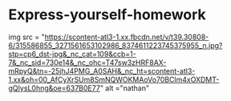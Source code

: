 # Express-yourself-homework



img src = "https://scontent-atl3-1.xx.fbcdn.net/v/t39.30808-6/315586855_3271561653102986_8374611223745375955_n.jpg?stp=cp6_dst-jpg&_nc_cat=109&ccb=1-7&_nc_sid=730e14&_nc_ohc=T47sw3zHRF8AX-mRpyQ&tn=-25jhJ4PMG_A0SAH&_nc_ht=scontent-atl3-1.xx&oh=00_AfCyXrSUm8SmNQWOKMAoVo70BClm4xOXDMT-gQIysL0hng&oe=637B0E77" alt ="nathan"
